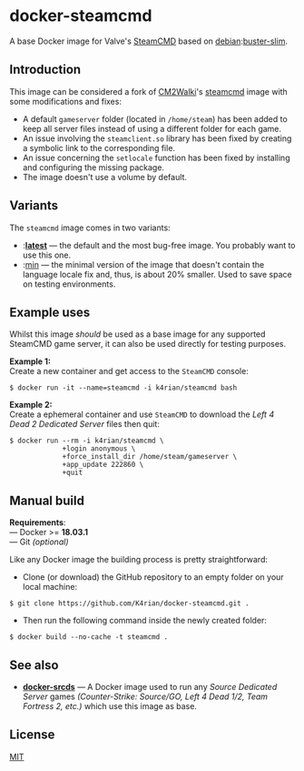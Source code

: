 docker-steamcmd
=====

A base Docker image for Valve's [SteamCMD](https://developer.valvesoftware.com/wiki/SteamCMD) based on [debian](https://hub.docker.com/_/debian/):[buster-slim](https://hub.docker.com/_/debian/?tab=tags&page=1&name=buster-slim).



## Introduction 

This image can be considered a fork of [CM2Walki](https://github.com/CM2Walki)'s [steamcmd](https://github.com/CM2Walki/steamcmd) image with some modifications and fixes:

- A default `gameserver` folder (located in `/home/steam`) has been added to keep all server files instead of using a different folder for each game.
- An issue involving the `steamclient.so` library has been fixed by creating a symbolic link to the corresponding file.
- An issue concerning the `setlocale` function has been fixed by installing and configuring the missing package.
- The image doesn't use a volume by default.



## Variants

The `steamcmd` image comes in two variants:

- :__[latest](https://github.com/K4rian/docker-steamcmd/tree/master)__ — the default and the most bug-free image. You probably want to use this one.
- :[min](https://github.com/K4rian/docker-steamcmd/tree/min) — the minimal version of the image that doesn't contain the language locale fix and, thus, is about 20% smaller. Used to save space on testing environments.



## Example uses

Whilst this image *should* be used as a base image for any supported SteamCMD game server, it can also be used directly for testing purposes.

__Example 1:__                                 
Create a new container and get access to the `SteamCMD` console:
```
$ docker run -it --name=steamcmd -i k4rian/steamcmd bash
```


__Example 2:__                                  
Create a ephemeral container and use `SteamCMD` to download the *Left 4 Dead 2 Dedicated Server* files then quit:
```
$ docker run --rm -i k4rian/steamcmd \
             +login anonymous \
             +force_install_dir /home/steam/gameserver \
             +app_update 222860 \
             +quit
```



## Manual build

__Requirements__:                               
— Docker >= __18.03.1__                         
— Git *(optional)*

Like any Docker image the building process is pretty straightforward: 

- Clone (or download) the GitHub repository to an empty folder on your local machine:
```
$ git clone https://github.com/K4rian/docker-steamcmd.git .
```

- Then run the following command inside the newly created folder:
```
$ docker build --no-cache -t steamcmd .
```



## See also

* __[docker-srcds](https://github.com/K4rian/docker-srcds)__ — A Docker image used to run any *Source Dedicated Server* games *(Counter-Strike: Source/GO, Left 4 Dead 1/2, Team Fortress 2, etc.)* which use this image as base.



## License

[MIT](LICENSE)